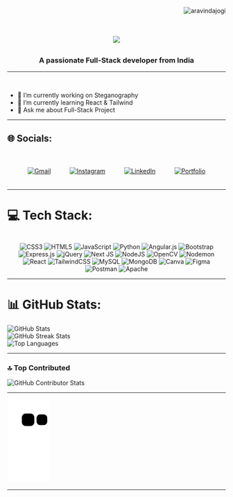 <p align="right"> <img src="https://komarev.com/ghpvc/?username=ChrisRogen&label=Profile%20views&color=0e75b6&style=flat" alt="aravindajogi" /> </p>
<h1 align="center">
    <img src="https://readme-typing-svg.herokuapp.com/?font=Righteous&size=35&center=true&vCenter=true&width=500&height=70&duration=4000&lines=Hi+There!+👋;+I'm+Chris+Rogen!;" />
</h1>
<h3 align="center">A passionate Full-Stack developer from India </h3>
<hr>
<br/>

- 🔭 I’m currently working on Steganography
- 🌱 I’m currently learning React & Tailwind
- 💬 Ask me about Full-Stack Project
<hr>

## 🌐 Socials:
<br>

<div style="text-align: center;">
  <a href="mailto:rogenirchris@gmail.com" style="display: inline-block; margin: 20px;">
    <img src="https://img.shields.io/badge/Gmail-%23E4405F.svg?logo=Gmail&logoColor=white" alt="Gmail" style="width: 100px;">
  </a>


  <a href="https://www.instagram.com/mr_panther_boi_?igsh=MXNnYjN6aGZsZWhzbg==" target="_blank" style="display: inline-block; margin: 20px;">
    <img src="https://img.shields.io/badge/Instagram-%23E4405F.svg?logo=Instagram&logoColor=white" alt="Instagram" style="width: 143px;">
  </a>

  <a href="https://www.linkedin.com/in/chris-rogen-i-r-008673302/" target="_blank" style="display: inline-block; margin: 20px;">
    <img src="https://img.shields.io/badge/LinkedIn-%230077B5.svg?logo=linkedin&logoColor=white" alt="LinkedIn" style="width: 125px;">
  </a>

  <a href="https://salesp07.github.io" target="_blank" style="display: inline-block; margin: 20px;">
    <img src="https://img.shields.io/badge/Portfolio-%23E4405F.svg?logo=todoist&logoColor=white" alt="Portfolio" style="width: 123px;">
  </a>
</div>


<hr>

# 💻 Tech Stack:

<br>

<div style="text-align: center;">
  <img src="https://img.shields.io/badge/css3-%231572B6.svg?style=plastic&logo=css3&logoColor=white" alt="CSS3" style="width: 100px;">
  <img src="https://img.shields.io/badge/html5-%23E34F26.svg?style=plastic&logo=html5&logoColor=white" alt="HTML5" style="width: 118px;">
  <img src="https://img.shields.io/badge/javascript-%23323330.svg?style=plastic&logo=javascript&logoColor=%23F7DF1E" alt="JavaScript" style="width: 155px;">
  <img src="https://img.shields.io/badge/python-3670A0?style=plastic&logo=python&logoColor=ffdd54" alt="Python" style="width: 128px;">
  <img src="https://img.shields.io/badge/angular.js-%23E23237.svg?style=plastic&logo=angularjs&logoColor=white" alt="Angular.js"  style="width: 128px;">
  <img src="https://img.shields.io/badge/bootstrap-%238511FA.svg?style=plastic&logo=bootstrap&logoColor=white" alt="Bootstrap" style="width: 159px;">
  <img src="https://img.shields.io/badge/express.js-%23404d59.svg?style=plastic&logo=express&logoColor=%2361DAFB" alt="Express.js" style="width: 165px;">
  <img src="https://img.shields.io/badge/jquery-%230769AD.svg?style=plastic&logo=jquery&logoColor=white" alt="jQuery" style="width: 120px;">
  <img src="https://img.shields.io/badge/Next-black?style=plastic&logo=next.js&logoColor=white" alt="Next JS" style="width: 100px;">
  <img src="https://img.shields.io/badge/node.js-6DA55F?style=plastic&logo=node.js&logoColor=white" alt="NodeJS" style="width: 120px;">
  <img src="https://img.shields.io/badge/opencv-%23white.svg?style=plastic&logo=opencv&logoColor=white" alt="OpenCV" style="width: 120px;">
  <img src="https://img.shields.io/badge/NODEMON-%23323330.svg?style=plastic&logo=nodemon&logoColor=%BBDEAD" alt="Nodemon" style="width: 155px;">
  <img src="https://img.shields.io/badge/react-%2320232a.svg?style=plastic&logo=react&logoColor=%2361DAFB" alt="React" style="width: 100px;">
  <img src="https://img.shields.io/badge/tailwindcss-%2338B2AC.svg?style=plastic&logo=tailwind-css&logoColor=white" alt="TailwindCSS" style="width: 155px;">
     <img src="https://img.shields.io/badge/mysql-%2300000f.svg?style=plastic&logo=mysql&logoColor=white" alt="MySQL" style="width: 100px;">
  <img src="https://img.shields.io/badge/MongoDB-%234ea94b.svg?style=plastic&logo=mongodb&logoColor=white" alt="MongoDB" style="width: 145px;">
  <img src="https://img.shields.io/badge/Canva-%2300C4CC.svg?style=plastic&logo=Canva&logoColor=white" alt="Canva" style="width: 120px;">
  <img src="https://img.shields.io/badge/figma-%23F24E1E.svg?style=plastic&logo=figma&logoColor=white" alt="Figma" style="width: 115px;">
  <img src="https://img.shields.io/badge/Postman-FF6C37?style=plastic&logo=postman&logoColor=white" alt="Postman" style="width: 145px;">
  <img src="https://img.shields.io/badge/apache-%23D42029.svg?style=plastic&logo=apache&logoColor=white" alt="Apache" style="width: 130px;">
</div>

<hr>

# 📊 GitHub Stats:
<img src="https://github-readme-stats.vercel.app/api?username=ChrisRogen&theme=blue-green&hide_border=false&include_all_commits=false&count_private=false" alt="GitHub Stats">
<br/>
<img src="https://github-readme-streak-stats.herokuapp.com/?user=ChrisRogen&theme=blue-green&hide_border=false" alt="GitHub Streak Stats">
<br/>
<img src="https://github-readme-stats.vercel.app/api/top-langs/?username=ChrisRogen&theme=blue-green&hide_border=false&include_all_commits=false&count_private=false&layout=compact" alt="Top Languages">

<hr>

### 🔝 Top Contributed 


<img src="https://github-contributor-stats.vercel.app/api?username=ChrisRogen&limit=5&theme=blue-green&combine_all_yearly_contributions=true" alt="GitHub Contributor Stats">
<hr>


![snake gif](https://github.com/ChrisRogen/ChrisRogen/blob/output/github-contribution-grid-snake.svg)
<hr>


<!-- Proudly created with GPRM ( https://gprm.itsvg.in ) -->

<!--
**ChrisRogen/ChrisRogen** is a ✨ _special_ ✨ repository because its `README.md` (this file) appears on your GitHub profile.
### Hi there 👋


Here are some ideas to get you started:

- 🔭 I’m currently working on ...
- 🌱 I’m currently learning ...
- 👯 I’m looking to collaborate on ...
- 🤔 I’m looking for help with ...
- 💬 Ask me about ...
- 📫 How to reach me: ...
- 😄 Pronouns: ...
- ⚡ Fun fact: ...
-->
